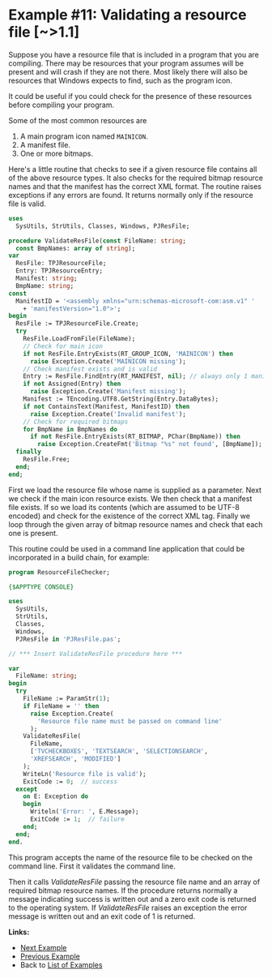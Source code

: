 # Example #11: Validating a resource file [~>1.1]

Suppose you have a resource file that is included in a program that you are compiling. There may be resources that your program assumes will be present and will crash if they are not there. Most likely there will also be resources that Windows expects to find, such as the program icon.

It could be useful if you could check for the presence of these resources before compiling your program.

Some of the most common resources are

  1. A main program icon named `MAINICON`.
  1. A manifest file.
  1. One or more bitmaps.

Here's a little routine that checks to see if a given resource file contains all of the above resource types. It also checks for the required bitmap resource names and that the manifest has the correct XML format. The routine raises exceptions if any errors are found. It returns normally only if the resource file is valid.

```pascal
uses
  SysUtils, StrUtils, Classes, Windows, PJResFile;

procedure ValidateResFile(const FileName: string;
  const BmpNames: array of string);
var
  ResFile: TPJResourceFile;
  Entry: TPJResourceEntry;
  Manifest: string;
  BmpName: string;
const
  ManifestID = '<assembly xmlns="urn:schemas-microsoft-com:asm.v1" '
    + 'manifestVersion="1.0">';
begin
  ResFile := TPJResourceFile.Create;
  try
    ResFile.LoadFromFile(FileName);
    // Check for main icon
    if not ResFile.EntryExists(RT_GROUP_ICON, 'MAINICON') then
      raise Exception.Create('MAINICON missing');
    // Check manifest exists and is valid
    Entry := ResFile.FindEntry(RT_MANIFEST, nil); // always only 1 manifest
    if not Assigned(Entry) then
      raise Exception.Create('Manifest missing');
    Manifest := TEncoding.UTF8.GetString(Entry.DataBytes);
    if not ContainsText(Manifest, ManifestID) then
      raise Exception.Create('Invalid manifest');
    // Check for required bitmaps
    for BmpName in BmpNames do
      if not ResFile.EntryExists(RT_BITMAP, PChar(BmpName)) then
        raise Exception.CreateFmt('Bitmap "%s" not found', [BmpName]);
  finally
    ResFile.Free;
  end;
end;
```

First we load the resource file whose name is supplied as a parameter. Next we check if the main icon resource exists. We then check that a manifest file exists. If so we load its contents (which are assumed to be UTF-8 encoded) and check for the existence of the correct XML tag. Finally we loop through the given array of bitmap resource names and check that each one is present.

This routine could be used in a command line application that could be incorporated in a build chain, for example:

```pascal
program ResourceFileChecker;

{$APPTYPE CONSOLE}

uses
  SysUtils,
  StrUtils,
  Classes,
  Windows,
  PJResFile in 'PJResFile.pas';

// *** Insert ValidateResFile procedure here ***

var
  FileName: string;
begin
  try
    FileName := ParamStr(1);
    if FileName = '' then
      raise Exception.Create(
        'Resource file name must be passed on command line'
      );
    ValidateResFile(
      FileName,
      ['TVCHECKBOXES', 'TEXTSEARCH', 'SELECTIONSEARCH',
      'XREFSEARCH', 'MODIFIED']
    );
    WriteLn('Resource file is valid');
    ExitCode := 0;  // success
  except
    on E: Exception do
    begin
      Writeln('Error: ', E.Message);
      ExitCode := 1;  // failure
    end;
  end;
end.
```

This program accepts the name of the resource file to be checked on the command line. First it validates the command line.

Then it calls _ValidateResFile_ passing the resource file name and an array of required bitmap resource names. If the procedure returns normally a message indicating success is written out and a zero exit code is returned to the operating system. If _ValidateResFile_ raises an exception the error message is written out and an exit code of 1 is returned.

**Links:**

  * [Next Example](./Example12.md)
  * [Previous Example](./Example10.md)
  * Back to [List of Examples](../Examples.md)
